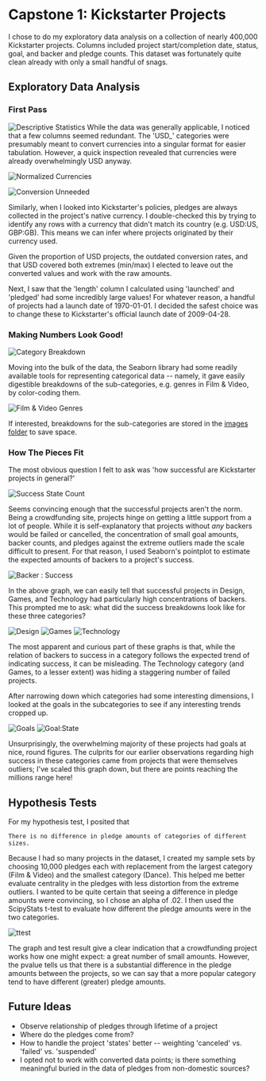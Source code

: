 # Capstone 1: Kickstarter Projects
I chose to do my exploratory data analysis on a collection of nearly 400,000 Kickstarter projects. Columns included project start/completion date, status, goal, and backer and pledge counts. This dataset was fortunately quite clean already with only a small handful of snags. 
    
## Exploratory Data Analysis
### First Pass
![Descriptive Statistics](images/ks_db_describe.png "Descriptive Statistics")
While the data was generally applicable, I noticed that a few columns seemed redundant. The 'USD_' categories were presumably meant to convert currencies into a singular format for easier tabulation. However, a quick inspection revealed that currencies were already overwhelmingly USD anyway. 

![Normalized Currencies](images/norm_cur.png "Normalized Currency Distribution")

![Conversion Unneeded](images/ks_corr_highlight.png)
    
Similarly, when I looked into Kickstarter's policies, pledges are always collected in the project's native currency. I double-checked this by trying to identify any rows with a currency that didn't match its country (e.g. USD:US, GBP:GB). This means we can infer where projects originated by their currency used. 

Given the proportion of USD projects, the outdated conversion rates, and that USD covered both extremes (min/max) I elected to leave out the converted values and work with the raw amounts. 

Next, I saw that the 'length' column I calculated using 'launched' and 'pledged' had some incredibly large values! For whatever reason, a handful of projects had a launch date of 1970-01-01. I decided the safest choice was to change these to Kickstarter's official launch date of 2009-04-28.


### Making Numbers Look Good!

![Category Breakdown](images/subcategories/Category_Hbars.png)

Moving into the bulk of the data, the Seaborn library had some readily available tools for representing categorical data -- namely, it gave easily digestible breakdowns of the sub-categories, e.g. genres in Film & Video, by color-coding them. 

![Film & Video Genres](images/subcategories/Film&Video.png "Film & Video category breakdown")

If interested, breakdowns for the sub-categories are stored in the [images folder](images/subcategories) to save space. 

### How The Pieces Fit
The most obvious question I felt to ask was 'how successful are Kickstarter projects in general?'

![Success State Count](images/state_dist.png)

Seems convincing enough that the successful projects aren't the norm. Being a crowdfunding site, projects hinge on getting a little support from a lot of people. While it is self-explanatory that projects without *any* backers would be failed or cancelled, the concentration of small goal amounts, backer counts, and pledges against the extreme outliers made the scale difficult to present. For that reason, I used Seaborn's pointplot to estimate the expected amounts of backers to a project's success.

![Backer : Success](images/Backer_Success.png)

In the above graph, we can easily tell that successful projects in Design, Games, and Technology had particularly high concentrations of backers. This prompted me to ask: what did the success breakdowns look like for these three categories?

![Design](images/sub_states/Design_subcat_state.png)
![Games](images/sub_states/Games_subcat_state.png)
![Technology](images/sub_states/Technology_subcat_state.png)

The most apparent and curious part of these graphs is that, while the relation of backers to success in a category follows the expected trend of indicating success, it can be misleading. The Technology category (and Games, to a lesser extent) was hiding a staggering number of failed projects. 

After narrowing down which categories had some interesting dimensions, I looked at the goals in the subcategories to see if any interesting trends cropped up. 

![Goals](images/goal_points.png)
![Goal:State](images/goal_to_state.png)

Unsurprisingly, the overwhelming majority of these projects had goals at nice, round figures. The culprits for our earlier observations regarding high success in these categories came from projects that were themselves outliers; I've scaled this graph down, but there are points reaching the millions range here!
        
## Hypothesis Tests

For my hypothesis test, I posited that 

    There is no difference in pledge amounts of categories of different sizes.

Because I had so many projects in the dataset, I created my sample sets by choosing 10,000 pledges each with replacement from the largest category (Film & Video) and the smallest category (Dance). This helped me better evaluate centrality in the pledges with less distortion from the extreme outliers. I wanted to be quite certain that seeing a difference in pledge amounts were convincing, so I chose an alpha of .02. I then used the ScipyStats t-test to evaluate how different the pledge amounts were in the two categories.

![ttest](images/pledge_likelihood.png)

The graph and test result give a clear indication that a crowdfunding project works how one might expect: a great number of small amounts. However, the pvalue tells us that there is a substantial difference in the pledge amounts between the projects, so we can say that a more popular category tend to have different (greater) pledge amounts.


## Future Ideas
* Observe relationship of pledges through lifetime of a project
* Where do the pledges come from? 
* How to handle the project 'states' better -- weighting 'canceled' vs. 'failed' vs. 'suspended'
* I opted not to work with converted data points; is there something meaningful buried in the data of pledges from non-domestic sources?
